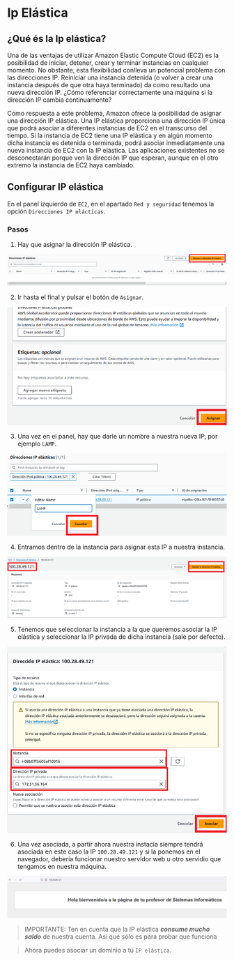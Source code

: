 # Ip Elástica

## ¿Qué és la Ip elástica? 
Una de las ventajas de utilizar Amazon Elastic Compute Cloud (EC2) es la posibilidad de iniciar, detener, crear y terminar instancias en cualquier momento. No obstante, esta flexibilidad conlleva un potencial problema con las direcciones IP. Reiniciar una instancia detenida (o volver a crear una instancia después de que otra haya terminado) da como resultado una nueva dirección IP. ¿Cómo referenciar correctamente una máquina si la dirección IP cambia continuamente?

Como respuesta a este problema, Amazon ofrece la posibilidad de asignar una dirección IP elástica. Una IP elástica proporciona una dirección IP única que podrá asociar a diferentes instancias de EC2 en el transcurso del tiempo. Si la instancia de EC2 tiene una IP elástica y en algún momento dicha instancia es detenida o terminada, podrá asociar inmediatamente una nueva instancia de EC2 con la IP elástica. Las aplicaciones existentes no se desconectarán porque ven la dirección IP que esperan, aunque en el otro extremo la instancia de EC2 haya cambiado.

## Configurar IP elástica

En el panel izquierdo de `EC2`, en el apartado `Red y seguridad` tenemos la opción `Direcciones IP elácticas`.

### Pasos
1. Hay que asignar la dirección IP elástica.

![](./elastica/inicial.png)
 
2. Ir hasta el final y pulsar el botón de `Asignar`.

![](./elastica/aceptar.png)
 
3. Una vez en el panel, hay que darle un nombre a nuestra nueva IP, por ejemplo `LAMP`.

![](./elastica/nombre.png)
 
4. Entramos dentro de la instancia para asignar esta IP a nuestra instancia.

![](./elastica/asociar_1.png)
 
5. Tenemos que seleccionar la instancia a la que queremos asociar la IP elástica y seleccionar la IP privada de dicha instancia (sale por defecto).

![](./elastica/asociada.png)
 
6. Una vez asociada, a partir ahora nuestra instacia siempre tendrá asociada en este caso la IP `100.28.49.121` y si la ponemos en el navegador, debería funcionar nuestro servidor web u otro servidio que tengamos en nuestra máquina.

![](./elastica/ip_fija.png)
 
> IMPORTANTE: Ten en cuenta que la IP elástica ***consume mucho saldo*** de nuestra cuenta.
Así que sólo es para probar que funciona

> Ahora puedes asociar un dominio a tú `IP elástica`.